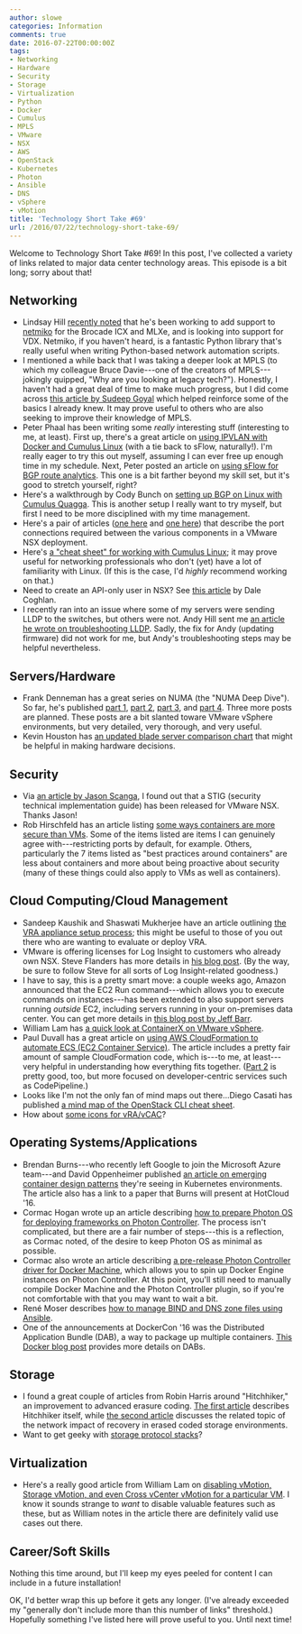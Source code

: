 ```yaml
---
author: slowe
categories: Information
comments: true
date: 2016-07-22T00:00:00Z
tags:
- Networking
- Hardware
- Security
- Storage
- Virtualization
- Python
- Docker
- Cumulus
- MPLS
- VMware
- NSX
- AWS
- OpenStack
- Kubernetes
- Photon
- Ansible
- DNS
- vSphere
- vMotion
title: 'Technology Short Take #69'
url: /2016/07/22/technology-short-take-69/
---
```


Welcome to Technology Short Take #69! In this post, I've collected a variety of links related to major data center technology areas. This episode is a bit long; sorry about that!

## Networking

* Lindsay Hill [recently noted][link-2] that he's been working to add support to [netmiko][link-23] for the Brocade ICX and MLXe, and is looking into support for VDX. Netmiko, if you haven't heard, is a fantastic Python library that's really useful when writing Python-based network automation scripts.
* I mentioned a while back that I was taking a deeper look at MPLS (to which my colleague Bruce Davie---one of the creators of MPLS---jokingly quipped, "Why are you looking at legacy tech?"). Honestly, I haven't had a great deal of time to make much progress, but I did come across [this article by Sudeep Goyal][link-3] which helped reinforce some of the basics I already knew. It may prove useful to others who are also seeking to improve their knowledge of MPLS.
* Peter Phaal has been writing some _really_ interesting stuff (interesting to me, at least). First up, there's a great article on [using IPVLAN with Docker and Cumulus Linux][link-4] (with a tie back to sFlow, naturally!). I'm really eager to try this out myself, assuming I can ever free up enough time in my schedule. Next, Peter posted an article on [using sFlow for BGP route analytics][link-5]. This one is a bit farther beyond my skill set, but it's good to stretch yourself, right?
* Here's a walkthrough by Cody Bunch on [setting up BGP on Linux with Cumulus Quagga][link-6]. This is another setup I really want to try myself, but first I need to be more disciplined with my time management.
* Here's a pair of articles ([one here][link-15] and [one here][link-16]) that describe the port connections required between the various components in a VMware NSX deployment.
* Here's [a "cheat sheet" for working with Cumulus Linux][link-18]; it may prove useful for networking professionals who don't (yet) have a lot of familiarity with Linux. (If this is the case, I'd _highly_ recommend working on that.)
* Need to create an API-only user in NSX? See [this article][link-21] by Dale Coghlan.
* I recently ran into an issue where some of my servers were sending LLDP to the switches, but others were not. Andy Hill sent me [an article he wrote on troubleshooting LLDP][link-26]. Sadly, the fix for Andy (updating firmware) did not work for me, but Andy's troubleshooting steps may be helpful nevertheless.

## Servers/Hardware

* Frank Denneman has a great series on NUMA (the "NUMA Deep Dive"). So far, he's published [part 1][link-27], [part 2][link-28], [part 3][link-29], and [part 4][link-30]. Three more posts are planned. These posts are a bit slanted toware VMware vSphere environments, but very detailed, very thorough, and very useful.
* Kevin Houston has [an updated blade server comparison chart][link-31] that might be helpful in making hardware decisions.

## Security

* Via [an article by Jason Scanga][link-1], I found out that a STIG (security technical implementation guide) has been released for VMware NSX. Thanks Jason!
* Rob Hirschfeld has an article listing [some ways containers are more secure than VMs][link-25]. Some of the items listed are items I can genuinely agree with---restricting ports by default, for example. Others, particularly the 7 items listed as "best practices around containers" are less about containers and more about being proactive about security (many of these things could also apply to VMs as well as containers).

## Cloud Computing/Cloud Management

* Sandeep Kaushik and Shaswati Mukherjee have an article outlining [the VRA appliance setup process][link-8]; this might be useful to those of you out there who are wanting to evaluate or deploy VRA.
* VMware is offering licenses for Log Insight to customers who already own NSX. Steve Flanders has more details in [his blog post][link-13]. (By the way, be sure to follow Steve for all sorts of Log Insight-related goodness.)
* I have to say, this is a pretty smart move: a couple weeks ago, Amazon announced that the EC2 Run command---which allows you to execute commands on instances---has been extended to also support servers running _outside_ EC2, including servers running in your on-premises data center. You can get more details in [this blog post by Jeff Barr][link-14].
* William Lam has [a quick look at ContainerX on VMware vSphere][link-17].
* Paul Duvall has a great article on [using AWS CloudFormation to automate ECS (EC2 Container Service)][link-19]. The article includes a pretty fair amount of sample CloudFormation code, which is---to me, at least---very helpful in understanding how everything fits together. ([Part 2][link-20] is pretty good, too, but more focused on developer-centric services such as CodePipeline.)
* Looks like I'm not the only fan of mind maps out there...Diego Casati has published [a mind map of the OpenStack CLI cheat sheet][link-22].
* How about [some icons for vRA/vCAC][link-24]?

## Operating Systems/Applications

* Brendan Burns---who recently left Google to join the Microsoft Azure team---and David Oppenheimer published [an article on emerging container design patterns][link-7] they're seeing in Kubernetes environments. The article also has a link to a paper that Burns will present at HotCloud '16.
* Cormac Hogan wrote up an article describing [how to prepare Photon OS for deploying frameworks on Photon Controller][link-9]. The process isn't complicated, but there are a fair number of steps---this is a reflection, as Cormac noted, of the desire to keep Photon OS as minimal as possible.
* Cormac also wrote an article describing [a pre-release Photon Controller driver for Docker Machine][link-10], which allows you to spin up Docker Engine instances on Photon Controller. At this point, you'll still need to manually compile Docker Machine and the Photon Controller plugin, so if you're not comfortable with that you may want to wait a bit.
* René Moser describes [how to manage BIND and DNS zone files using Ansible][link-11].
* One of the announcements at DockerCon '16 was the Distributed Application Bundle (DAB), a way to package up multiple containers. [This Docker blog post][link-12] provides more details on DABs.

## Storage

* I found a great couple of articles from Robin Harris around "Hitchhiker," an improvement to advanced erasure coding. [The first article][link-33] describes Hitchhiker itself, while [the second article][link-34] discusses the related topic of the network impact of recovery in erased coded storage environments.
* Want to get geeky with [storage protocol stacks][link-35]?

## Virtualization

* Here's a really good article from William Lam on [disabling vMotion, Storage vMotion, and even Cross vCenter vMotion for a particular VM][link-32]. I know it sounds strange to _want_ to disable valuable features such as these, but as William notes in the article there are definitely valid use cases out there.

## Career/Soft Skills

Nothing this time around, but I'll keep my eyes peeled for content I can include in a future installation!

OK, I'd better wrap this up before it gets any longer. (I've already exceeded my "generally don't include more than this number of links" threshold.) Hopefully something I've listed here will prove useful to you. Until next time!



[link-1]: http://www.vm5280.com/2016/07/new-vmware-nsx-dod-stig-released.html
[link-2]: http://lkhill.com/netmiko-support-for-brocade-icx-and-mlxe/
[link-3]: http://mplstutorial.com/mpls-basics
[link-4]: http://blog.sflow.com/2016/06/docker-networking-with-ipvlan-and.html
[link-5]: http://blog.sflow.com/2016/07/real-time-bgp-route-analytics.html
[link-6]: http://blog.codybunch.com/2016/07/12/Getting-started-with-BGP-on-Linux-with-Cumuls-Quagga/
[link-7]: http://blog.kubernetes.io/2016/06/container-design-patterns.html
[link-8]: http://www.dtechinspiration.com/vmware-vrealize-automation-vra-appliance-setup/
[link-9]: http://cormachogan.com/2016/06/08/preparing-photon-os-deploying-on-photon-controller/
[link-10]: http://cormachogan.com/2016/06/17/docker-machine-photon-controller/
[link-11]: http://renemoser.net/blog/2014/04/28/manage-bind-and-zones-files-using-ansible/
[link-12]: https://blog.docker.com/2016/06/docker-app-bundle/
[link-13]: http://sflanders.net/2016/06/14/log-insight-3-3-2-nsx/
[link-14]: https://aws.amazon.com/blogs/aws/ec2-run-command-update-hybrid-and-cross-cloud-management/
[link-15]: http://vcrooky.com/2016/06/nsx-firewall-port-requirements/
[link-16]: http://www.virten.net/2016/05/vmware-nsx-6-component-communication-diagram/
[link-17]: http://www.virtuallyghetto.com/2016/06/test-driving-containerx-on-vmware-vsphere.html
[link-18]: https://community.cumulusnetworks.com/cumulus/topics/cumulus-linux-cheatsheet
[link-19]: https://stelligent.com/2016/05/26/automating-ecs-provisioning-in-cloudformation-part-1/
[link-20]: https://stelligent.com/2016/06/10/automate-amazon-ec2-container-service-provisioning-and-orchestration-using-cloudformation-and-aws-codepipeline/
[link-21]: http://www.sneaku.com/2016/01/22/how-to-create-a-nsx-v-api-user-account/
[link-22]: https://diegocasati.com/2016/06/27/mind-map-openstack-cli/
[link-23]: https://github.com/ktbyers/netmiko
[link-24]: http://www.vmtocloud.com/vravcac-icon-pack/
[link-25]: http://thenewstack.io/thirteen-ways-containers-secure-virtual-machines/
[link-26]: https://virtualandy.wordpress.com/2015/04/07/troubleshooting-lldp/
[link-27]: http://frankdenneman.nl/2016/07/07/numa-deep-dive-part-1-uma-numa/
[link-28]: http://frankdenneman.nl/2016/07/08/numa-deep-dive-part-2-system-architecture/
[link-29]: http://frankdenneman.nl/2016/07/11/numa-deep-dive-part-3-cache-coherency/
[link-30]: http://frankdenneman.nl/2016/07/13/numa-deep-dive-4-local-memory-optimization/
[link-31]: http://bladesmadesimple.com/2016/06/blade-server-comparison-june-2016/
[link-32]: http://www.virtuallyghetto.com/2016/07/how-to-easily-disable-vmotion-cross-vcenter-vmotion-for-a-particular-virtual-machine.html
[link-33]: http://storagemojo.com/2016/07/11/building-fast-erasure-coded-storage/
[link-34]: http://storagemojo.com/2016/07/12/bandwidth-reduction-for-erasure-coded-storage/
[link-35]: http://brasstacksblog.typepad.com/brass-tacks/2016/07/storage-protocol-stacks.html
